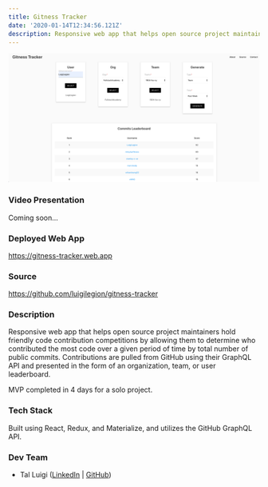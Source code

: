```yaml
---
title: Gitness Tracker
date: '2020-01-14T12:34:56.121Z'
description: Responsive web app that helps open source project maintainers hold friendly code contribution competitions by allowing them to determine who contributed the most code over a given period of time. Contributions are pulled from GitHub using their GraphQL API and presented in the form of an organization, team, or user leaderboard.
---
```


![Gitness Tracker Screenshot](./gitness-tracker.png)

### Video Presentation

Coming soon...

### Deployed Web App

<https://gitness-tracker.web.app>

### Source

<https://github.com/luigilegion/gitness-tracker>

### Description

Responsive web app that helps open source project maintainers hold friendly code contribution competitions by allowing them to determine who contributed the most code over a given period of time by total number of public commits. Contributions are pulled from GitHub using their GraphQL API and presented in the form of an organization, team, or user leaderboard.

MVP completed in 4 days for a solo project.

### Tech Stack

Built using React, Redux, and Materialize, and utilizes the GitHub GraphQL API.

### Dev Team

- Tal Luigi ([LinkedIn](https://www.linkedin.com/in/talluigi) | [GitHub](https://github.com/luigilegion))
